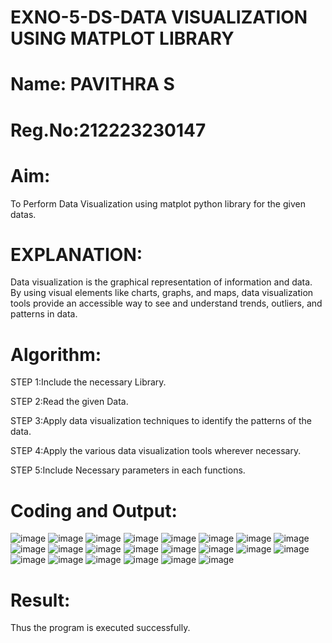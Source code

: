 # EXNO-5-DS-DATA VISUALIZATION USING MATPLOT LIBRARY
# Name: PAVITHRA S
# Reg.No:212223230147
# Aim:
  To Perform Data Visualization using matplot python library for the given datas.

# EXPLANATION:
Data visualization is the graphical representation of information and data. By using visual elements like charts, graphs, and maps, data visualization tools provide an accessible way to see and understand trends, outliers, and patterns in data.

# Algorithm:
STEP 1:Include the necessary Library.

STEP 2:Read the given Data.

STEP 3:Apply data visualization techniques to identify the patterns of the data.

STEP 4:Apply the various data visualization tools wherever necessary.

STEP 5:Include Necessary parameters in each functions.

# Coding and Output:

![image](https://github.com/user-attachments/assets/820660df-d168-40b0-8fa0-fcf6f6c9251f)
![image](https://github.com/user-attachments/assets/4addcae1-3956-4e37-ad73-f9ca660254d1)
![image](https://github.com/user-attachments/assets/b16a4bdb-9f29-41c3-b7e8-5b7caa5eaf58)
![image](https://github.com/user-attachments/assets/ff4f0f9f-5be2-4c27-ac20-8fc49da9723d)
![image](https://github.com/user-attachments/assets/6e1b35ff-61d9-4542-ad7b-81a5655648b1)
![image](https://github.com/user-attachments/assets/b4117269-a50c-4ce3-9f77-77a05cc4d6f1)
![image](https://github.com/user-attachments/assets/478d824b-e080-4dae-ab63-789495386f90)
![image](https://github.com/user-attachments/assets/ae300e0f-286d-46c5-813e-c03b6ac67fba)
![image](https://github.com/user-attachments/assets/16a41336-159d-4399-a98e-a9186db0aa88)
![image](https://github.com/user-attachments/assets/2893f05f-3e5b-4d90-870f-b37478198cdc)
![image](https://github.com/user-attachments/assets/5a0950b4-ad19-4da0-a149-a38b5b8aa2ea)
![image](https://github.com/user-attachments/assets/c86ae89f-de4e-424f-b285-74c7f629c02e)
![image](https://github.com/user-attachments/assets/eeba9a74-28fc-4734-862b-7397fc57588b)
![image](https://github.com/user-attachments/assets/26105736-f526-4050-9f80-fb39c8fa10d2)
![image](https://github.com/user-attachments/assets/7c9cac04-9ac2-42af-bfcd-f9543f831bf3)
![image](https://github.com/user-attachments/assets/a7b99456-499a-4597-bd47-723fa1ce485a)
![image](https://github.com/user-attachments/assets/0d07d943-0b89-4f8c-8679-c4cd4bc6c09b)
![image](https://github.com/user-attachments/assets/e6e1834d-db0b-4b03-b4b9-3948d90ffc84)
![image](https://github.com/user-attachments/assets/2291fd2d-5e46-447e-867c-71a261f29b29)
![image](https://github.com/user-attachments/assets/b97766be-3b88-4658-9b6a-1e063ae22201)
![image](https://github.com/user-attachments/assets/511acae3-beec-48be-b5d6-5d12d977f00b)
![image](https://github.com/user-attachments/assets/f7670fb4-93ea-446b-b80f-162e24820975)


# Result:
Thus the program is executed successfully.
